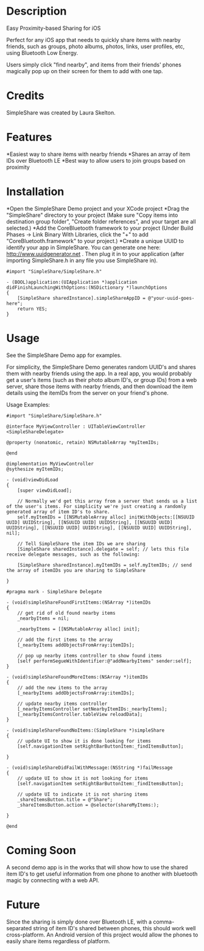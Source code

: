 Description
===========
Easy Proximity-based Sharing for iOS

Perfect for any iOS app that needs to quickly share items with nearby friends, such as groups, photo albums, photos, links, user profiles, etc, using Bluetooth Low Energy.

Users simply click "find nearby", and items from their friends' phones magically pop up on their screen for them to add with one tap.

Credits
===========
SimpleShare was created by Laura Skelton.

Features
===========
*Easiest way to share items with nearby friends
*Shares an array of item IDs over Bluetooth LE
*Best way to allow users to join groups based on proximity

Installation
===========
*Open the SimpleShare Demo project and your XCode project
*Drag the "SimpleShare" directory to your project (Make sure "Copy items into destination group folder", "Create folder references", and your target are all selected.)
*Add the CoreBluetooth framework to your project (Under Build Phases -> Link Binary With Libraries, click the "+" to add "CoreBluetooth.framework" to your project.)
*Create a unique UUID to identify your app in SimpleShare. You can generate one here: http://www.uuidgenerator.net . Then plug it in to your application (after importing SimpleShare.h in any file you use SimpleShare in).

```objc
#import "SimpleShare/SimpleShare.h"

- (BOOL)application:(UIApplication *)application didFinishLaunchingWithOptions:(NSDictionary *)launchOptions
{
    [SimpleShare sharedInstance].simpleShareAppID = @"your-uuid-goes-here";
    return YES;
}
```

Usage
===========
See the SimpleShare Demo app for examples.

For simplicity, the SimpleShare Demo generates random UUID's and shares them with nearby friends using the app. In a real app, you would probably get a user's items (such as their photo album ID's, or group IDs) from a web server, share those items with nearby friends, and then download the item details using the itemIDs from the server on your friend's phone.

Usage Examples:

```objc
#import "SimpleShare/SimpleShare.h"

@interface MyViewController : UITableViewController <SimpleShareDelegate>

@property (nonatomic, retain) NSMutableArray *myItemIDs;

@end

@implementation MyViewController
@sythesize myItemIDs;

- (void)viewDidLoad
{
    [super viewDidLoad];

    // Normally we'd get this array from a server that sends us a list of the user's items. For simplicity we're just creating a randomly generated array of item ID's to share.
    self.myItemIDs = [[NSMutableArray alloc] initWithObjects:[[NSUUID UUID] UUIDString], [[NSUUID UUID] UUIDString], [[NSUUID UUID] UUIDString], [[NSUUID UUID] UUIDString], [[NSUUID UUID] UUIDString], nil];

    // Tell SimpleShare the item IDs we are sharing
    [SimpleShare sharedInstance].delegate = self; // lets this file receive delegate messages, such as the following:

    [SimpleShare sharedInstance].myItemIDs = self.myItemIDs; // send the array of itemIDs you are sharing to SimpleShare

}

#pragma mark - SimpleShare Delegate

- (void)simpleShareFoundFirstItems:(NSArray *)itemIDs
{
    // get rid of old found nearby items
    _nearbyItems = nil;

    _nearbyItems = [[NSMutableArray alloc] init];

    // add the first items to the array
    [_nearbyItems addObjectsFromArray:itemIDs];

    // pop up nearby items controller to show found items
    [self performSegueWithIdentifier:@"addNearbyItems" sender:self];
}

- (void)simpleShareFoundMoreItems:(NSArray *)itemIDs
{
    // add the new items to the array
    [_nearbyItems addObjectsFromArray:itemIDs];

    // update nearby items controller
    [_nearbyItemsController setNearbyItemIDs:_nearbyItems];
    [_nearbyItemsController.tableView reloadData];
}

- (void)simpleShareFoundNoItems:(SimpleShare *)simpleShare
{
    // update UI to show it is done looking for items
    [self.navigationItem setRightBarButtonItem:_findItemsButton];

}

- (void)simpleShareDidFailWithMessage:(NSString *)failMessage
{
    // update UI to show it is not looking for items
    [self.navigationItem setRightBarButtonItem:_findItemsButton];

    // update UI to indicate it is not sharing items
    _shareItemsButton.title = @"Share";
    _shareItemsButton.action = @selector(shareMyItems:);

}

@end
```

Coming Soon
===========
A second demo app is in the works that will show how to use the shared item ID's to get useful information from one phone to another with bluetooth magic by connecting with a web API.

Future
===========
Since the sharing is simply done over Bluetooth LE, with a comma-separated string of item ID's shared between phones, this should work well cross-platform. An Android version of this project would allow the phones to easily share items regardless of platform.
